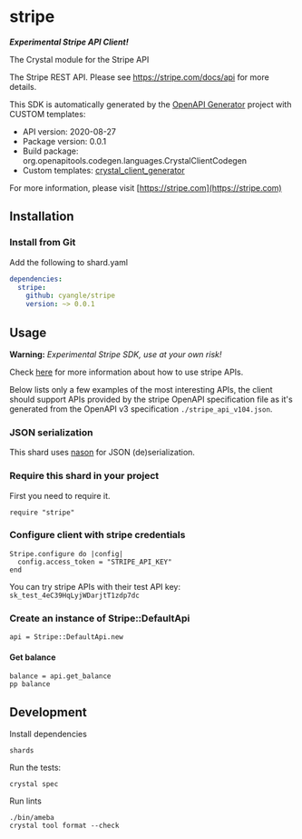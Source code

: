 # stripe

***Experimental Stripe API Client!***

The Crystal module for the Stripe API

The Stripe REST API. Please see https://stripe.com/docs/api for more details.

This SDK is automatically generated by the [OpenAPI Generator](https://openapi-generator.tech) project with CUSTOM templates:

- API version: 2020-08-27
- Package version: 0.0.1
- Build package: org.openapitools.codegen.languages.CrystalClientCodegen
- Custom templates: [crystal_client_generator](https://github.com/cyangle/crystal_client_generator)

For more information, please visit [https://stripe.com](https://stripe.com)

## Installation

### Install from Git

Add the following to shard.yaml

```yaml
dependencies:
  stripe:
    github: cyangle/stripe
    version: ~> 0.0.1
```

## Usage

**Warning:** *Experimental Stripe SDK, use at your own risk!*

Check [here](https://stripe.com/docs/api) for more information about how to use stripe APIs.

Below lists only a few examples of the most interesting APIs, the client should support APIs provided by the stripe OpenAPI specification file as it's generated from the OpenAPI v3 specification `./stripe_api_v104.json`.

### JSON serialization

This shard uses [nason](https://github.com/cyangle/nason) for JSON (de)serialization.

### Require this shard in your project

First you need to require it.

```crystal
require "stripe"
```

### Configure client with stripe credentials

```crystal
Stripe.configure do |config|
  config.access_token = "STRIPE_API_KEY"
end
```

You can try stripe APIs with their test API key: `sk_test_4eC39HqLyjWDarjtT1zdp7dc`

### Create an instance of Stripe::DefaultApi

```crystal
api = Stripe::DefaultApi.new
```

#### Get balance

```crystal
balance = api.get_balance
pp balance
```

## Development

Install dependencies

```shell
shards
```

Run the tests:

```shell
crystal spec
```

Run lints

```shell
./bin/ameba
crystal tool format --check
```
